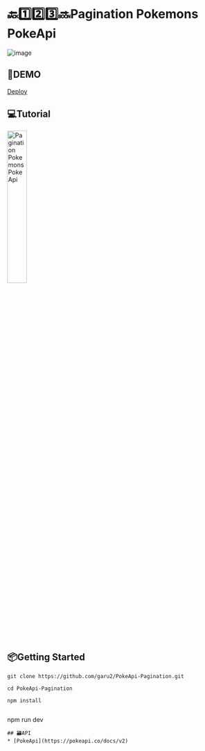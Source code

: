 # 🔙1️⃣2️⃣3️⃣🔜Pagination Pokemons PokeApi
![image](https://res.cloudinary.com/dqd5x0s7w/image/upload/v1677681071/github/pokeapi-min_of85sg.png)

## 🚀DEMO
 [Deploy](https://pokeapi-pagination.vercel.app/)

## 💻Tutorial
<a href='https://youtu.be/LQMoVAhzWSI' target='_blank'>
    <img width='30%' src='https://img.youtube.com/vi/LQMoVAhzWSI/mqdefault.jpg' alt='Pagination Pokemons PokeApi' />
</a>

## 📦Getting Started
```
git clone https://github.com/garu2/PokeApi-Pagination.git
```
```
cd PokeApi-Pagination
```
```
npm install
```
```
```
npm run dev
```
## 🗃API
* [PokeApi](https://pokeapi.co/docs/v2)

